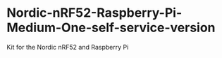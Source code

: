 # Nordic-nRF52-Raspberry-Pi-Medium-One-self-service-version
Kit for the Nordic nRF52 and Raspberry Pi
